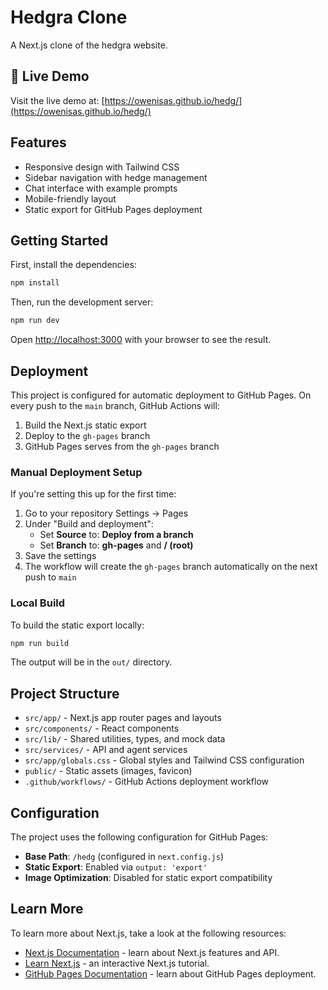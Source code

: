 # Hedgra Clone

A Next.js clone of the hedgra website.

## 🚀 Live Demo

Visit the live demo at: [https://owenisas.github.io/hedg/](https://owenisas.github.io/hedg/)

## Features

- Responsive design with Tailwind CSS
- Sidebar navigation with hedge management
- Chat interface with example prompts
- Mobile-friendly layout
- Static export for GitHub Pages deployment

## Getting Started

First, install the dependencies:

```bash
npm install
```

Then, run the development server:

```bash
npm run dev
```

Open [http://localhost:3000](http://localhost:3000) with your browser to see the result.

## Deployment

This project is configured for automatic deployment to GitHub Pages. On every push to the `main` branch, GitHub Actions will:

1. Build the Next.js static export
2. Deploy to the `gh-pages` branch
3. GitHub Pages serves from the `gh-pages` branch

### Manual Deployment Setup

If you're setting this up for the first time:

1. Go to your repository Settings → Pages
2. Under "Build and deployment":
   - Set **Source** to: **Deploy from a branch**
   - Set **Branch** to: **gh-pages** and **/ (root)**
3. Save the settings
4. The workflow will create the `gh-pages` branch automatically on the next push to `main`

### Local Build

To build the static export locally:

```bash
npm run build
```

The output will be in the `out/` directory.

## Project Structure

- `src/app/` - Next.js app router pages and layouts
- `src/components/` - React components
- `src/lib/` - Shared utilities, types, and mock data
- `src/services/` - API and agent services
- `src/app/globals.css` - Global styles and Tailwind CSS configuration
- `public/` - Static assets (images, favicon)
- `.github/workflows/` - GitHub Actions deployment workflow

## Configuration

The project uses the following configuration for GitHub Pages:

- **Base Path**: `/hedg` (configured in `next.config.js`)
- **Static Export**: Enabled via `output: 'export'`
- **Image Optimization**: Disabled for static export compatibility

## Learn More

To learn more about Next.js, take a look at the following resources:

- [Next.js Documentation](https://nextjs.org/docs) - learn about Next.js features and API.
- [Learn Next.js](https://nextjs.org/learn) - an interactive Next.js tutorial.
- [GitHub Pages Documentation](https://docs.github.com/pages) - learn about GitHub Pages deployment.